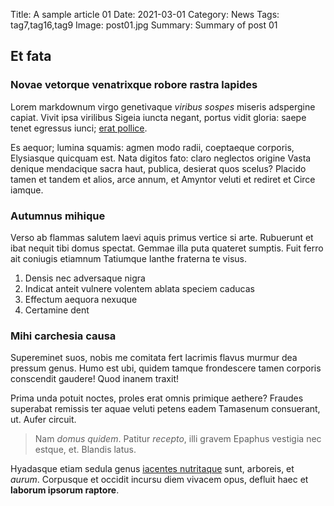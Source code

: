Title: A sample article 01
Date: 2021-03-01
Category: News
Tags: tag7,tag16,tag9
Image: post01.jpg
Summary: Summary of post 01

## Et fata

### Novae vetorque venatrixque robore rastra lapides

Lorem markdownum virgo genetivaque *viribus sospes* miseris adspergine capiat.
Vivit ipsa virilibus Sigeia iuncta negant, portus vidit gloria: saepe tenet
egressus iunci; [erat pollice](http://diversi-ita.com/).

Es aequor; lumina squamis: agmen modo radii, coeptaeque corporis, Elysiasque
quicquam est. Nata digitos fato: claro neglectos origine Vasta denique
mendacique sacra haut, publica, desierat quos scelus? Placido tamen et tandem et
alios, arce annum, et Amyntor veluti et rediret et Circe iamque.

### Autumnus mihique

Verso ab flammas salutem laevi aquis primus vertice si arte. Rubuerunt et ibat
nequit tibi domus spectat. Gemmae illa puta quateret sumptis. Fuit ferro ait
coniugis etiamnum Tatiumque Ianthe fraterna te visus.

1. Densis nec adversaque nigra
2. Indicat anteit vulnere volentem ablata speciem caducas
3. Effectum aequora nexuque
4. Certamine dent

### Mihi carchesia causa

Supereminet suos, nobis me comitata fert lacrimis flavus murmur dea pressum
genus. Humo est ubi, quidem tamque frondescere tamen corporis conscendit
gaudere! Quod inanem traxit!

Prima unda potuit noctes, proles erat omnis primique aethere? Fraudes superabat
remissis ter aquae veluti petens eadem Tamasenum consuerant, ut. Aufer circuit.

> Nam *domus quidem*. Patitur *recepto*, illi gravem Epaphus vestigia nec
> estque, et. Blandis latus.

Hyadasque etiam sedula genus [iacentes
nutritaque](http://contingere.com/dimovitpharosque) sunt, arboreis, et *aurum*.
Corpusque et occidit incursu diem vivacem opus, defluit haec et **laborum
ipsorum raptore**.
